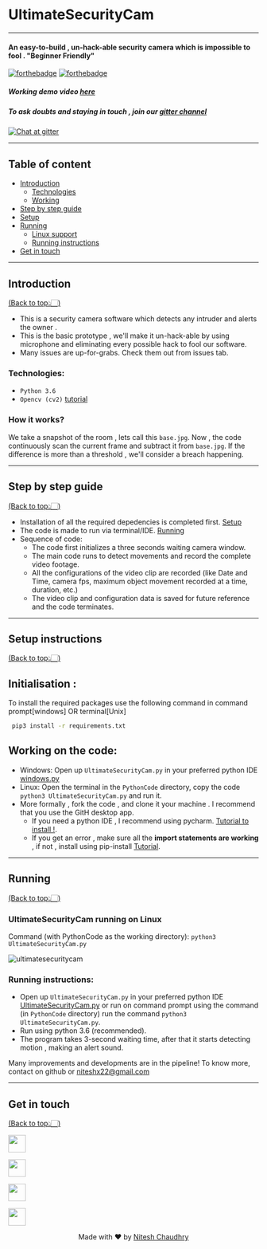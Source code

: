 # UltimateSecurityCam
---
#### An easy-to-build , un-hack-able security camera which is impossible to fool . "Beginner Friendly"

[![forthebadge](https://forthebadge.com/images/badges/built-with-love.svg)](https://forthebadge.com)
[![forthebadge](https://forthebadge.com/images/badges/made-with-python.svg)](https://forthebadge.com)

##### Working demo video  [here](SampleVid/SecurityCam.mp4)
##### To ask doubts and staying in touch , join our [gitter channel](https://gitter.im/UltimateSecurityCam/Lobby)

[![Chat at gitter](https://img.shields.io/badge/Chat%20on%20-Gitter-brightgreen.svg)](https://gitter.im/UltimateSecurityCam/Lobby)


---
## Table of content

- [Introduction](#introduction)
  - [Technologies](#technologies)
  - [Working](#how-it-works)
- [Step by step guide](#step-by-step-guide)
- [Setup](#setup-instructions)
- [Running](#running)
  - [Linux support](#ultimatesecuritycam-running-on-linux)
  - [Running instructions](#running-instructions)
- [Get in touch](#get-in-touch)


---
## Introduction
[(Back to top👆🏻)](#table-of-content)
- This is a security camera software which detects any intruder and alerts the owner .
- This is the basic prototype , we'll make it un-hack-able by using microphone and eliminating every possible hack to fool our software.
- Many issues are up-for-grabs. Check them out from issues tab.


### Technologies:
- `Python 3.6`
- `Opencv (cv2)` [tutorial](https://pythonprogramming.net/loading-images-python-opencv-tutorial/)

### How it works?
We take a snapshot of the room , lets call this `base.jpg`. Now , the code continuously scan the current frame and subtract it from `base.jpg`.
If the difference is more than a threshold , we'll consider a breach happening.

---
## Step by step guide
[(Back to top👆🏻)](#table-of-content)

- Installation of all the required depedencies is completed first. [Setup](#setup-instructions)
- The code is made to run via terminal/IDE. [Running](#running)
- Sequence of code:
	- The code first initializes a three seconds waiting camera window.
	- The main code runs to detect movements and record the complete video footage.
	- All the configurations of the video clip are recorded (like Date and Time, camera fps, maximum object movement recorded at a time, duration, etc.)
	- The video clip and configuration data is saved for future reference and the code terminates.
	

---
## Setup instructions
[(Back to top👆🏻)](#table-of-content)

## Initialisation :
To install the required packages use the following command in command prompt[windows] OR terminal[Unix]
````sh
 pip3 install -r requirements.txt
````

## Working on the code:
- Windows: Open up `UltimateSecurityCam.py` in your preferred python IDE [windows.py](PythonCode/Windows.py)
- Linux: Open the terminal in the `PythonCode` directory, copy the code `python3 UltimateSecurityCam.py` and run it.
- More formally , fork the code , and clone it your machine . I recommend that you use the GitH desktop app.
  - If you need a python IDE , I recommend using pycharm. [Tutorial to install !](https://www.youtube.com/watch?v=QzcaEELafkE).
  - If you get an error , make sure all the **import statements are working** , if not , install using pip-install [Tutorial](https://www.youtube.com/watch?v=237dNNQhD3Q).


---
## Running 
[(Back to top👆🏻)](#table-of-content)

### UltimateSecurityCam running on Linux
Command (with PythonCode as the working directory):
`python3 UltimateSecurityCam.py`

![ultimatesecuritycam](https://user-images.githubusercontent.com/30645315/49302849-31d16380-f4ee-11e8-9bfa-4e99866fa3bc.gif)


### Running instructions:
- Open up `UltimateSecurityCam.py` in your preferred python IDE [UltimateSecurityCam.py](PythonCode/UltimateSecurityCam.py) or run on command prompt using the command (in `PythonCode` directory)
	run the command `python3 UltimateSecurityCam.py`.
- Run using python 3.6 (recommended).
- The program takes 3-second waiting time, after that it starts detecting motion , making an alert sound.

Many improvements and developments are in the pipeline! To know more, contact on github or niteshx22@gmail.com


---
## Get in touch
[(Back to top👆🏻)](#table-of-content)

[<img src="https://image.flaticon.com/icons/svg/185/185964.svg" width="35" padding="10">](https://www.linkedin.com/in/niteshx2/)

[<img src="https://image.flaticon.com/icons/svg/185/185985.svg" width="35" padding="10">](https://www.instagram.com/nitz_chaudhry/)

[<img src="https://image.flaticon.com/icons/svg/185/185981.svg" width="35" padding="10">](https://www.facebook.com/niteshx2)

[<img src="https://upload.wikimedia.org/wikipedia/commons/9/91/Octicons-mark-github.svg" width="35" padding="10">](https://github.com/NIteshx2)

<p align="center"> Made with ❤ by <a href="https://github.com/NIteshx2">Nitesh Chaudhry</a></p>
